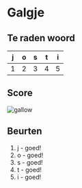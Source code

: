 # Galgje

## Te raden woord

|j|o|s|t|i|
|-|-|-|-|-|
|1|2|3|4|5|

## Score
![gallow](./images/1.png)

## Beurten
1. j - goed!
2. o - goed!
3. s - goed!
4. t - goed!
5. i - goed!

